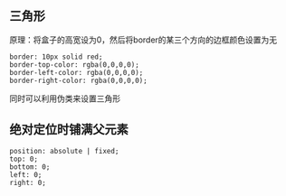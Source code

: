 ## 三角形
原理：将盒子的高宽设为0，然后将border的某三个方向的边框颜色设置为无
```
border: 10px solid red;
border-top-color: rgba(0,0,0,0);
border-left-color: rgba(0,0,0,0);
border-right-color: rgba(0,0,0,0);
```
同时可以利用伪类来设置三角形

## 绝对定位时铺满父元素
```
position: absolute | fixed;
top: 0;
bottom: 0;
left: 0;
right: 0;
```
